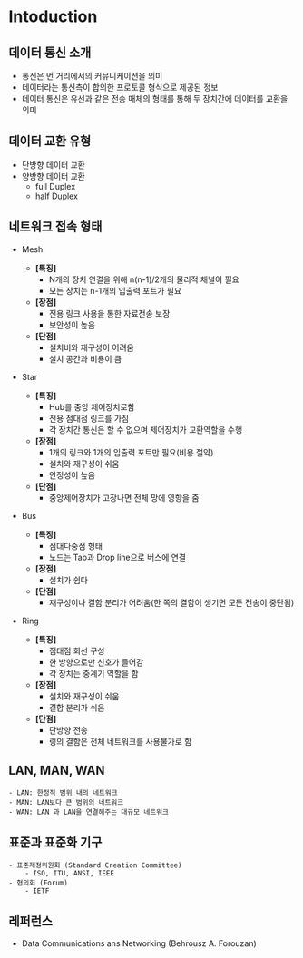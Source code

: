 # Intoduction

## 데이터 통신 소개
- 통신은 먼 거리에서의 커뮤니케이션을 의미
- 데이터라는 통신측이 합의한 프로토콜 형식으로 제공된 정보
- 데이터 통신은 유선과 같은 전송 매체의 형태를 통해 두 장치간에 데이터를 교환을 의미

## 데이터 교환 유형
- 단방향 데이터 교환
- 양방향 데이터 교환
    - full Duplex
    - half Duplex
    
## 네트워크 접속 형태 
- Mesh
    - **[특징]**
        - N개의 장치 연결을 위해 n(n-1)/2개의 물리적 채널이 필요
        - 모든 장치는 n-1개의 입출력 포트가 필요
    - **[장점]**
        - 전용 링크 사용을 통한 자료전송 보장
        - 보안성이 높음
    - **[단점]**
        - 설치비와 재구성이 어려움
        - 설치 공간과 비용이 큼

- Star
    - **[특징]**
        - Hub를 중앙 제어장치로함
        - 전용 점대점 링크를 가짐
        - 각 장치간 통신은 할 수 없으며 제어장치가 교환역할을 수행
    - **[장점]**
        - 1개의 링크와 1개의 입출력 포트만 필요(비용 절약)
        - 설치와 재구성이 쉬움
        - 안정성이 높음
    - **[단점]**
        - 중앙제어장치가 고장나면 전체 망에 영향을 줌

- Bus
    - **[특징]**
        - 점대다중점 형태
        - 노드는 Tab과 Drop line으로 버스에 연결
    - **[장점]**
        - 설치가 쉽다
    - **[단점]**
        - 재구성이나 결함 분리가 어려움(한 쪽의 결함이 생기면 모든 전송이 중단됨)
- Ring
    - **[특징]**
        - 점대점 회선 구성
        - 한 방향으로만 신호가 들어감
        - 각 장치는 중계기 역할을 함
    - **[장점]**
        - 설치와 재구성이 쉬움
        - 결함 분리가 쉬움
    - **[단점]**
        - 단방향 전송
        - 링의 결함은 전체 네트워크를 사용불가로 함


## LAN, MAN, WAN
    - LAN: 한정적 범위 내의 네트워크
    - MAN: LAN보다 큰 범위의 네트워크
    - WAN: LAN 과 LAN을 연결해주는 대규모 네트워크

## 표준과 표준화 기구
    - 표준제정위원회 (Standard Creation Committee)
        - ISO, ITU, ANSI, IEEE
    - 협의회 (Forum)
        - IETF

## 레퍼런스
- Data Communications ans Networking (Behrousz A. Forouzan)